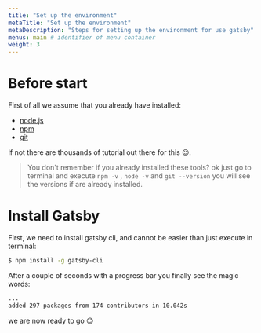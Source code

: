```yaml
---
title: "Set up the environment"
metaTitle: "Set up the environment"
metaDescription: "Steps for setting up the environment for use gatsby"
menus: main # identifier of menu container
weight: 3
---
```


# Before start

First of all we assume that you already have installed: 
- [node.js](https://nodejs.org/en/)
- [npm](https://www.npmjs.com/get-npm)
- [git](https://git-scm.com/book/en/v2/Getting-Started-Installing-Git)

If not there are thousands of tutorial out there for this 😉.

> You don't remember if you already installed these tools? ok just go to terminal and execute `npm -v` , `node -v` and `git --version` you will see the versions if are already installed.


# Install Gatsby

First, we need to install gatsby cli, and cannot be easier than just execute in terminal:

```bash
$ npm install -g gatsby-cli
```
After a couple of seconds with a progress bar you finally see the magic words:

```bash
...
added 297 packages from 174 contributors in 10.042s
```
we are now ready to go 😊
